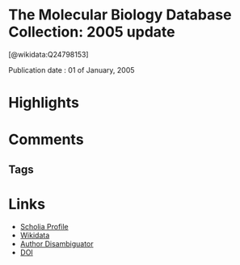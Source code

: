 
The Molecular Biology Database Collection: 2005 update
======================================================
  
  [@wikidata:Q24798153]  
  
Publication date : 01 of January, 2005  

# Highlights

# Comments

## Tags

# Links
  
 * [Scholia Profile](https://scholia.toolforge.org/work/Q24798153)  
 * [Wikidata](https://www.wikidata.org/wiki/Q24798153)  
 * [Author Disambiguator](https://author-disambiguator.toolforge.org/work_item_oauth.php?id=Q24798153&batch_id=&match=1&author_list_id=&doit=Get+author+links+for+work)  
 * [DOI](https://doi.org/10.1093/NAR/GKI139)  

